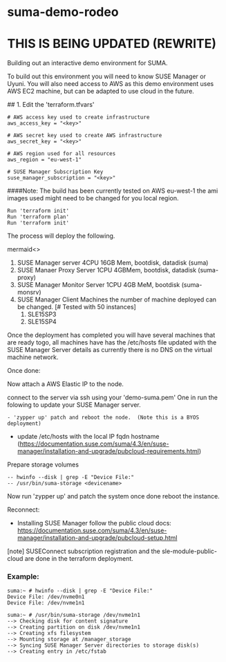 # suma-demo-rodeo

# THIS IS BEING UPDATED (REWRITE)

Building out an interactive demo environment for SUMA.

To build out this environment you will need to know SUSE Manager or Uyuni.
You will also need access to AWS as this demo environment uses AWS EC2 machine, but can be adapted to use cloud in the future.



## 1. Edit the 'terraform.tfvars'

	# AWS access key used to create infrastructure
	aws_access_key = "<key>"

	# AWS secret key used to create AWS infrastructure
	aws_secret_key = "<key>"

	# AWS region used for all resources
	aws_region = "eu-west-1"

	# SUSE Manager Subscription Key
	suse_manager_subscription = "<key>"

####Note: 
The build has been currently tested on AWS eu-west-1 the ami images used might need to be changed for you local region.

	Run 'terraform init'
	Run 'terraform plan' 
	Run 'terraform init'
	
The process will deploy the following. 

mermaid<>

1. SUSE Manager server 4CPU 16GB Mem, bootdisk, datadisk (suma)
2. SUSE Manaer Proxy Server 1CPU 4GBMem, bootdisk, datadisk (suma-proxy)
3. SUSE Manager Monitor Server 1CPU 4GB MeM, bootdisk (suma-monsrv)
4. SUSE Manager Client Machines the number of machine deployed can be changed. [# Tested with 50 instances]
	1. SLE15SP3 
	1. SLE15SP4
 
 Once the deployment has completed you will have several machines that are ready togo, all machines have has the /etc/hosts file updated with the SUSE Manager Server details as currently there is no DNS on the virtual machine network.






Once done: 

Now attach a AWS Elastic IP to the node.

connect to the server via ssh using your 'demo-suma.pem' One in run the folowing to update your SUSE Manager server. 

	- 'zypper up' patch and reboot the node.  (Note this is a BYOS deployment)
-  update /etc/hosts with the local IP fqdn hostname (https://documentation.suse.com/suma/4.3/en/suse-manager/installation-and-upgrade/pubcloud-requirements.html)

Prepare storage volumes

	-- hwinfo --disk | grep -E "Device File:"
	-- /usr/bin/suma-storage <devicename>

Now run 'zypper up' and patch the system once done reboot the instance. 

Reconnect:

- Installing SUSE Manager follow the public cloud docs: 
	https://documentation.suse.com/suma/4.3/en/suse-manager/installation-and-upgrade/pubcloud-setup.html

[note]  SUSEConnect subscription registration and the sle-module-public-cloud are done in the terraform deployment.

### Example: 
	suma:~ # hwinfo --disk | grep -E "Device File:"
	Device File: /dev/nvme0n1
	Device File: /dev/nvme1n1

	suma:~ # /usr/bin/suma-storage /dev/nvme1n1
	--> Checking disk for content signature
	--> Creating partition on disk /dev/nvme1n1
	--> Creating xfs filesystem
	--> Mounting storage at /manager_storage
	--> Syncing SUSE Manager Server directories to storage disk(s)
	--> Creating entry in /etc/fstab





